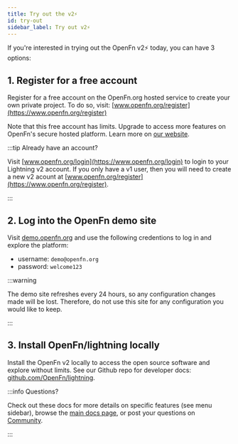 ```yaml
---
title: Try out the v2⚡
id: try-out
sidebar_label: Try out v2⚡
---
```


If you're interested in trying out the OpenFn v2⚡ today, you can have 3
options:

## 1. Register for a free account

Register for a free account on the OpenFn.org hosted service to create your own
private project. To do so, visit:
[www.openfn.org/register](https://www.openfn.org/register)

Note that this free account has limits. Upgrade to access more features on
OpenFn's secure hosted platform. Learn more on
[our website](https://www.openfn.org/pricing).

:::tip Already have an account?

Visit [www.openfn.org/login](https://www.openfn.org/login) to login to your
Lightning v2 account. If you only have a v1 user, then you will need to create a
new v2 acount at [www.openfn.org/register](https://www.openfn.org/register).

:::

## 2. Log into the OpenFn demo site

Visit [demo.openfn.org](https://demo.openfn.org) and use the following
credentions to log in and explore the platform:

- username: `demo@openfn.org`
- password: `welcome123`

:::warning

The demo site refreshes every 24 hours, so any configuration changes made will
be lost. Therefore, do not use this site for any configuration you would like to
keep.

:::

## 3. Install OpenFn/lightning locally

Install the OpenFn v2 locally to access the open source software and explore
without limits. See our Github repo for developer docs:
[github.com/OpenFn/lightning](https://github.com/OpenFn/lightning).

:::info Questions?

Check out these docs for more details on specific features (see menu sidebar),
browse the [main docs page](./home.md), or post your questions on
[Community](https://community.openfn.org).

:::
